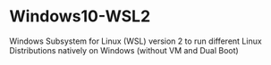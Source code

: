 # Windows10-WSL2
Windows Subsystem for Linux (WSL) version 2 to run different Linux Distributions natively on Windows (without VM and Dual Boot)
